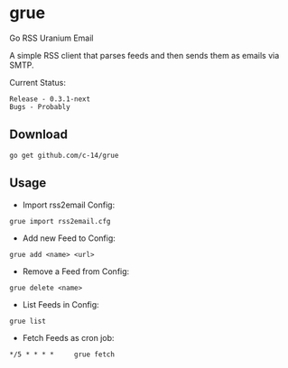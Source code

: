 # grue

Go RSS Uranium Email

A simple RSS client that parses feeds and then sends them as emails via SMTP.

Current Status:

	Release - 0.3.1-next
	Bugs - Probably

## Download

	go get github.com/c-14/grue

## Usage

* Import rss2email Config:
```
grue import rss2email.cfg
```

* Add new Feed to Config:
```
grue add <name> <url>
```

* Remove a Feed from Config:
```
grue delete <name>
```

* List Feeds in Config:
```
grue list
```

* Fetch Feeds as cron job:
```
*/5 * * * *		grue fetch
```
